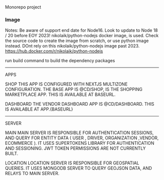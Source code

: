 Monorepo project

### Image
Notes: Be aware of support end date for Node16. Look to update to Node 18 / 20 before EOY 2023!
nikolaik/python-nodejs docker image, is used. Check the source code to create the image from scratch, 
or use python image instead. DOnt rely on this nikolaik/python-nodejs image past 2023.
https://hub.docker.com/r/nikolaik/python-nodejs

run build command to build the dependency packages

------
APPS

SHOP
THIS APP IS CONFIGURED WITH NEXTJS MULTIZONE CONFIGURATION.
THE BASE APP IS @CD/SHOP, IS THE SHOPPING MARKETPLACE APP. THIS IS AVAILABLE AT BASEURL.

DASHBOARD
THE VENDOR DASHBOARD APP IS @CD/DASHBOARD. THIS IS AVAILABLE AT APP.{BASEURL}

------
SERVER

MAIN
MAIN SERVER IS RESPONSIBLE FOR AUTHENTICATION SESSIONS, AND QUERY FOR ENTITY DATA ( USER , DRIVER, ORGANIZATION ,VENDOR, ECOMMERCE ). IT USES SUPERTOKENS LIBRARY FOR AUTHENTICATION AND SESSIONING. JWT TOKEN PERMISSIONS ARE NOT CURRENTLY BUILT.

LOCATION
LOCATION SERVER IS RESPONSIBLE FOR GEOSPATIAL QUERIES. IT USES MONGODB SERVER TO QUERY GEOJSON DATA, AND RELAYS TO MAIN SERVER. 

